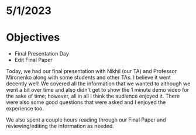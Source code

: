 # 5/1/2023
# Objectives
- Final Presentation Day
- Edit Final Paper

Today, we had our final presentation with Nikhil (our TA) and Professor Mironenko along with some students and other TAs. I believe it went decently well! We covered all the information that we wanted to although we went a bit over time and also didn't get to show the 1 minute demo video for the sake of time; however, all in all I think the audience enjoyed it. There were also some good questions that were asked and I enjoyed the experience too.

We also spent a couple hours reading through our Final Paper and reviewing/editing the information as needed.